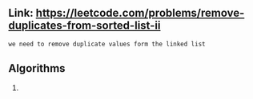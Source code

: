 ## Link: https://leetcode.com/problems/remove-duplicates-from-sorted-list-ii

`we need to remove duplicate values form the linked list`

## Algorithms
1. 
